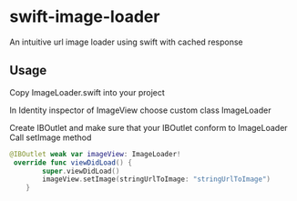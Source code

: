 # swift-image-loader
An intuitive url image loader using swift with cached response
## Usage
Copy ImageLoader.swift into your project <br>

In Identity inspector of ImageView choose custom class ImageLoader <br>

Create IBOutlet and make sure that your IBOutlet conform to ImageLoader <br>
Call setImage method

```swift
@IBOutlet weak var imageView: ImageLoader!
 override func viewDidLoad() {
        super.viewDidLoad()
        imageView.setImage(stringUrlToImage: "stringUrlToImage")
    }
```
